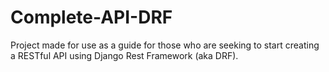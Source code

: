 # Complete-API-DRF
Project made for use as a guide for those who are seeking to start creating a RESTful API using Django Rest Framework (aka DRF).
